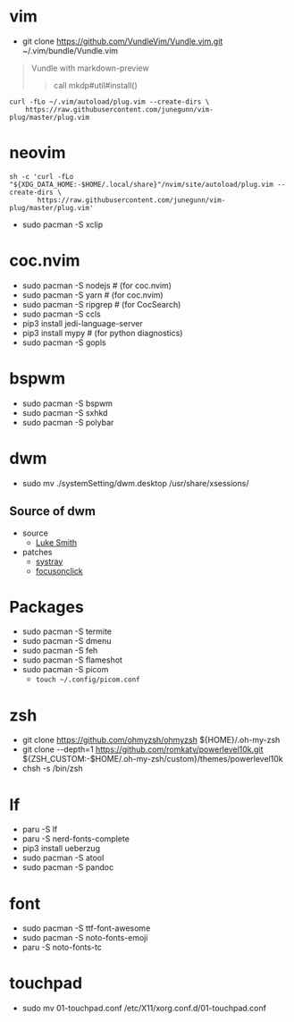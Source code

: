 # vim
- git clone https://github.com/VundleVim/Vundle.vim.git ~/.vim/bundle/Vundle.vim
> Vundle with markdown-preview
>> call mkdp#util#install()

```
curl -fLo ~/.vim/autoload/plug.vim --create-dirs \
    https://raw.githubusercontent.com/junegunn/vim-plug/master/plug.vim
```

# neovim

```
sh -c 'curl -fLo "${XDG_DATA_HOME:-$HOME/.local/share}"/nvim/site/autoload/plug.vim --create-dirs \
       https://raw.githubusercontent.com/junegunn/vim-plug/master/plug.vim'
```
- sudo pacman -S xclip

# coc.nvim
- sudo pacman -S nodejs # (for coc.nvim)
- sudo pacman -S yarn # (for coc.nvim)
- sudo pacman -S ripgrep # (for CocSearch)
- sudo pacman -S ccls
- pip3 install jedi-language-server
- pip3 install mypy # (for python diagnostics)
- sudo pacman -S gopls

# bspwm
- sudo pacman -S bspwm
- sudo pacman -S sxhkd
- sudo pacman -S polybar

# dwm
- sudo mv ./systemSetting/dwm.desktop /usr/share/xsessions/

## Source of dwm
- source
    - [Luke Smith](https://github.com/LukeSmithxyz/dwm)
- patches
    - [systray](https://dwm.suckless.org/patches/systray/dwm-systray-20200914-61bb8b2.diff)
    - [focusonclick](https://dwm.suckless.org/patches/focusonclick/dwm-focusonclick-20200110-61bb8b2.diff)

# Packages
- sudo pacman -S termite
- sudo pacman -S dmenu
- sudo pacman -S feh
- sudo pacman -S flameshot
- sudo pacman -S picom
    - `touch ~/.config/picom.conf`

# zsh
- git clone https://github.com/ohmyzsh/ohmyzsh ${HOME}/.oh-my-zsh
- git clone --depth=1 https://github.com/romkatv/powerlevel10k.git ${ZSH_CUSTOM:-$HOME/.oh-my-zsh/custom}/themes/powerlevel10k
- chsh -s /bin/zsh

# lf
- paru -S lf
- paru -S nerd-fonts-complete
- pip3 install ueberzug
- sudo pacman -S atool
- sudo pacman -S pandoc

# font
- sudo pacman -S ttf-font-awesome
- sudo pacman -S noto-fonts-emoji
- paru -S noto-fonts-tc

# touchpad
- sudo mv 01-touchpad.conf /etc/X11/xorg.conf.d/01-touchpad.conf
